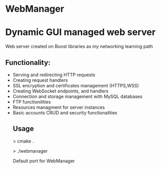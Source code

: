 # WebManager
<h1> Dynamic GUI managed web server </h1>
<p> Web server created on Boost libraries as my networking learning path </p>
<h2> Functionality: </h2>
<ul>
  <li>Serving and redirecting HTTP requests</li>
  <li>Creating request handlers</li>
  <li>SSL encryption and certificates management (HTTPS,WSS)</li>
  <li>Creating WebSocket endpoints, and handlers</li>
  <li>Connection and storage management with MySQL databases</li>
  <li>FTP functionilities</li>
  <li>Resources managment for server instances</li>
  <li>Basic accounts CRUD and security functionalities</li>
</ui>
<h2>Usage</h2>
<p> > cmake .</p>
<p> > ./webmanager</p>
<p> Default port for WebManager</p>
